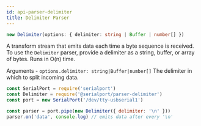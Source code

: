 ```yaml
---
id: api-parser-delimiter
title: Delimiter Parser
---
```

```typescript
new Delimiter(options: { delimiter: string | Buffer | number[] })
```

A transform stream that emits data each time a byte sequence is received. To use the `Delimiter` parser, provide a delimiter as a string, buffer, or array of bytes. Runs in O(n) time.

Arguments - `options.delimiter: string|Buffer|number[]` The delimiter in which to split incoming data.

```js
const SerialPort = require('serialport')
const Delimiter = require('@serialport/parser-delimiter')
const port = new SerialPort('/dev/tty-usbserial1')

const parser = port.pipe(new Delimiter({ delimiter: '\n' }))
parser.on('data', console.log) // emits data after every '\n'
```